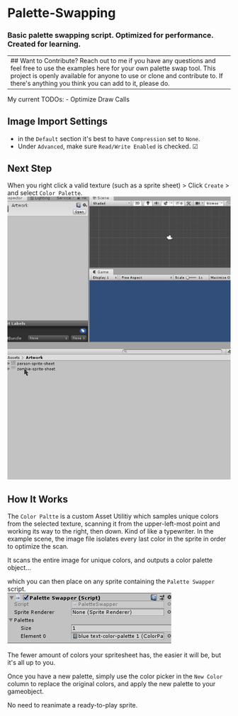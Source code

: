 
# Palette-Swapping
### Basic palette swapping script. Optimized for performance. Created for learning.

<table>
  <tr>
    <td>
      ## Want to Contribute? 
    Reach out to me if you have any questions and feel free to use the examples here for your own palette swap tool.
    This project is openly available for anyone to use or clone and contribute to. If there's anything you think you can add to it, please do.   
</td>
 </tr>
</table>
My current TODOs:
- Optimize Draw Calls

## Image Import Settings
- in the `Default` section it's best to have `Compression` set to `None`.  
- Under `Advanced`, make sure `Read/Write Enabled` is checked. ☑ 

## Next Step
When you right click a valid texture (such as a sprite sheet) > Click `Create` > and select `Color Palette`.
![img](https://github.com/emanisgrand/Palette-Swapping/blob/master/README/Create%20a%20new%20scriptable%20obj.gif)

## How It Works
The `Color Paltte` is a custom Asset Utilitiy which samples unique colors from the selected texture, scanning it from the upper-left-most point and working its way to the right, then down. Kind of like a typewriter. In the example scene, the image file isolates every last color in the sprite in order to optimize the scan.


It scans the entire image for unique colors, and outputs a color palette object...


which you can then place on any sprite containing the `Palette Swapper` script.  
![img](https://github.com/emanisgrand/Palette-Swapping/blob/master/README/palette-swap-script.PNG)

The fewer amount of colors your spritesheet has, the easier it will be, but it's all up to you.

Once you have a new palette, simply use the color picker in the `New Color` column to replace the original colors, and apply the new palette to your gameobject. 

No need to reanimate a ready-to-play sprite. 



